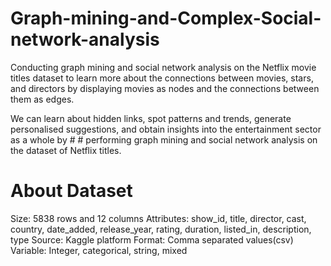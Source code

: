 # Graph-mining-and-Complex-Social-network-analysis

Conducting graph mining and social network analysis on the Netflix movie titles dataset to learn more about the connections between movies, stars, and directors by displaying movies as nodes and the connections between them as edges.

We can learn about hidden links, spot patterns and trends, generate personalised suggestions, and obtain insights into the entertainment sector as a whole by # #   performing graph mining and social network analysis on the dataset of Netflix titles.

# About Dataset

Size: 5838 rows and 12 columns
Attributes: show_id, title, director, cast, country, date_added, release_year, rating, duration, listed_in, description, type
Source: Kaggle platform
Format: Comma separated values(csv)
Variable: Integer, categorical, string, mixed


